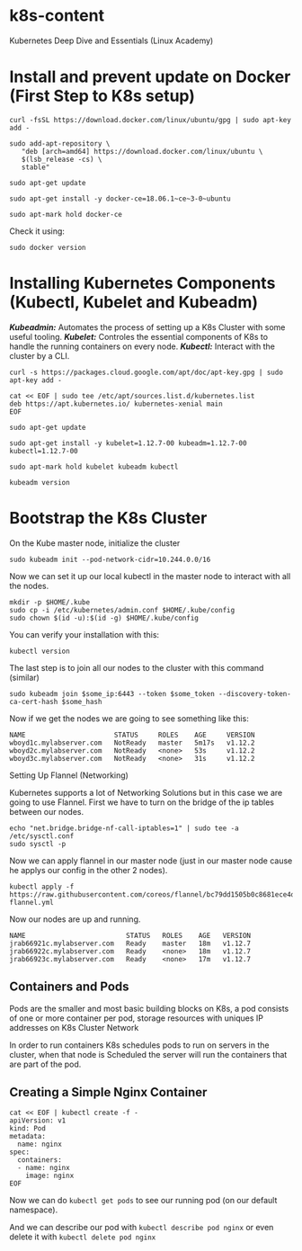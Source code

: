 # k8s-content
Kubernetes Deep Dive and Essentials (Linux Academy)

# Install and prevent update on Docker (First Step to K8s setup)

````
curl -fsSL https://download.docker.com/linux/ubuntu/gpg | sudo apt-key add -

sudo add-apt-repository \
   "deb [arch=amd64] https://download.docker.com/linux/ubuntu \
   $(lsb_release -cs) \
   stable"

sudo apt-get update

sudo apt-get install -y docker-ce=18.06.1~ce~3-0~ubuntu

sudo apt-mark hold docker-ce
````

Check it using:

````
sudo docker version
````

# Installing Kubernetes Components (Kubectl, Kubelet and Kubeadm)

***Kubeadmin:*** Automates the process of setting up a K8s Cluster with some useful tooling.
***Kubelet:*** Controles the essential components of K8s to handle the running containers on every node.
***Kubectl:*** Interact with the cluster by a CLI.

````
curl -s https://packages.cloud.google.com/apt/doc/apt-key.gpg | sudo apt-key add -

cat << EOF | sudo tee /etc/apt/sources.list.d/kubernetes.list
deb https://apt.kubernetes.io/ kubernetes-xenial main
EOF

sudo apt-get update

sudo apt-get install -y kubelet=1.12.7-00 kubeadm=1.12.7-00 kubectl=1.12.7-00

sudo apt-mark hold kubelet kubeadm kubectl
````

```
kubeadm version
```

# Bootstrap the K8s Cluster

On the Kube master node, initialize the cluster

````
sudo kubeadm init --pod-network-cidr=10.244.0.0/16
````

Now we can set it up our local kubectl in the master node to interact with all the nodes.

````
mkdir -p $HOME/.kube
sudo cp -i /etc/kubernetes/admin.conf $HOME/.kube/config
sudo chown $(id -u):$(id -g) $HOME/.kube/config
````

You can verify your installation with this: 

````
kubectl version
````

The last step is to join all our nodes to the cluster with this command (similar)

````
sudo kubeadm join $some_ip:6443 --token $some_token --discovery-token-ca-cert-hash $some_hash
````

Now if we get the nodes we are going to see something like this:

````
NAME                      STATUS     ROLES    AGE     VERSION
wboyd1c.mylabserver.com   NotReady   master   5m17s   v1.12.2
wboyd2c.mylabserver.com   NotReady   <none>   53s     v1.12.2
wboyd3c.mylabserver.com   NotReady   <none>   31s     v1.12.2
````

Setting Up Flannel (Networking)

Kubernetes supports a lot of Networking Solutions but in this case we are going to use Flannel.
First we have to turn on the bridge of the ip tables between our nodes.

````
echo "net.bridge.bridge-nf-call-iptables=1" | sudo tee -a /etc/sysctl.conf
sudo sysctl -p
````

Now we can apply flannel in our master node (just in our master node cause he applys our config in the other 2 nodes).

````
kubectl apply -f https://raw.githubusercontent.com/coreos/flannel/bc79dd1505b0c8681ece4de4c0d86c5cd2643275/Documentation/kube-flannel.yml
````

Now our nodes are up and running.

````
NAME                         STATUS   ROLES    AGE   VERSION
jrab66921c.mylabserver.com   Ready    master   18m   v1.12.7
jrab66922c.mylabserver.com   Ready    <none>   18m   v1.12.7
jrab66923c.mylabserver.com   Ready    <none>   17m   v1.12.7
````

## Containers and Pods

Pods are the smaller and most basic building blocks on K8s, a pod consists of one or more container per pod, storage resources with uniques IP addresses on K8s Cluster Network 

In order to run containers K8s schedules pods to run on servers in the cluster, when that node is Scheduled the server will run the containers that are part of the pod.


## Creating a Simple Nginx Container

````
cat << EOF | kubectl create -f -
apiVersion: v1
kind: Pod
metadata:
  name: nginx
spec:
  containers:
  - name: nginx
    image: nginx
EOF
````

Now we can do ```kubectl get pods``` to see our running pod (on our default namespace).

And we can describe our pod with ```kubectl describe pod nginx``` or even delete it with ```kubectl delete pod nginx ```
